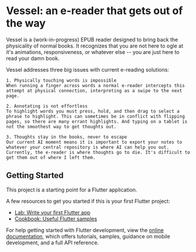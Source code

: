 # Vessel: an e-reader that gets out of the way
Vessel is a (work-in-progress) EPUB reader designed to bring back the physicality of normal books. It recognizes that you are not here to ogle at it's animations, responsiveness, or whatever else -- you are just here to read your damn book.

Vessel addresses three big issues with current e-reading solutions:
```
1. Physically touching words is impossible
When running a finger across words a normal e-reader intercepts this attempt at physical connection, interpreting as a swipe to the next page. 

2. Annotating is not effortless 
To highlight words you must press, hold, and then drag to select a phrase to highlight. This can sometimes be in conflict with flipping pages, so there are many errant highlights. And typing on a tablet is not the smoothest way to get thoughts out. 

3. Thoughts stay in the books, never to escape 
Our current AI moment means it is important to export your notes to whatever your central repository is where AI can help you out.  Currently, the e-reader is where thoughts go to die. It's difficult to  get them out of where I left them.
```

## Getting Started

This project is a starting point for a Flutter application.

A few resources to get you started if this is your first Flutter project:

- [Lab: Write your first Flutter app](https://docs.flutter.dev/get-started/codelab)
- [Cookbook: Useful Flutter samples](https://docs.flutter.dev/cookbook)

For help getting started with Flutter development, view the
[online documentation](https://docs.flutter.dev/), which offers tutorials,
samples, guidance on mobile development, and a full API reference.
